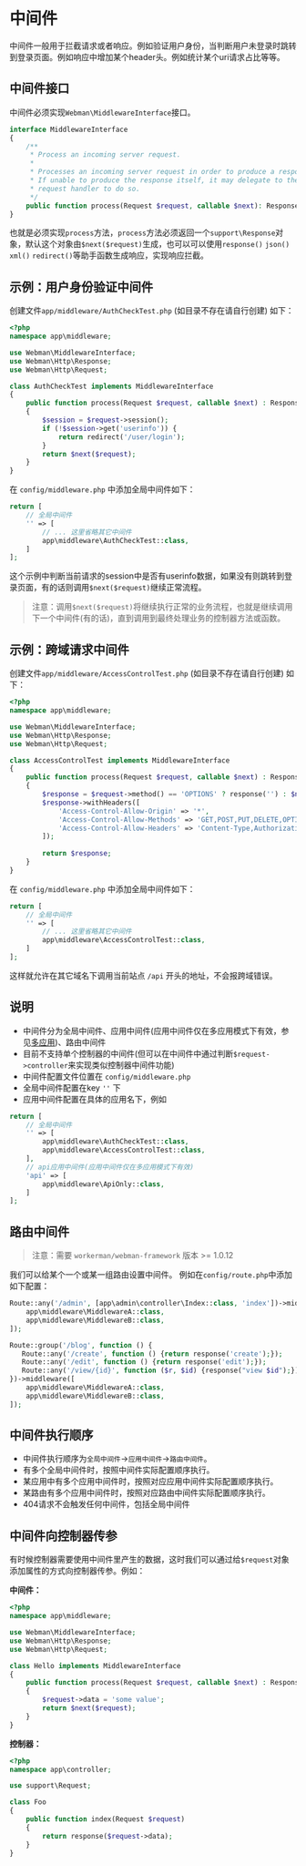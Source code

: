 # 中间件
中间件一般用于拦截请求或者响应。例如验证用户身份，当判断用户未登录时跳转到登录页面。例如响应中增加某个header头。例如统计某个uri请求占比等等。

## 中间件接口
中间件必须实现`Webman\MiddlewareInterface`接口。
```php
interface MiddlewareInterface
{
    /**
     * Process an incoming server request.
     *
     * Processes an incoming server request in order to produce a response.
     * If unable to produce the response itself, it may delegate to the provided
     * request handler to do so.
     */
    public function process(Request $request, callable $next): Response;
}
```
也就是必须实现`process`方法，`process`方法必须返回一个`support\Response`对象，默认这个对象由`$next($request)`生成，也可以可以使用`response()` `json()` `xml()` `redirect()`等助手函数生成响应，实现响应拦截。

 
## 示例：用户身份验证中间件
创建文件`app/middleware/AuthCheckTest.php` (如目录不存在请自行创建) 如下：
```php
<?php
namespace app\middleware;

use Webman\MiddlewareInterface;
use Webman\Http\Response;
use Webman\Http\Request;

class AuthCheckTest implements MiddlewareInterface
{
    public function process(Request $request, callable $next) : Response
    {
        $session = $request->session();
        if (!$session->get('userinfo')) {
            return redirect('/user/login');
        }
        return $next($request);
    }
}
```

在 `config/middleware.php` 中添加全局中间件如下：
```php
return [
    // 全局中间件
    '' => [
        // ... 这里省略其它中间件
        app\middleware\AuthCheckTest::class,
    ]
];
```

这个示例中判断当前请求的session中是否有userinfo数据，如果没有则跳转到登录页面，有的话则调用`$next($request)`继续正常流程。

> 注意：调用`$next($request)`将继续执行正常的业务流程，也就是继续调用下一个中间件(有的话)，直到调用到最终处理业务的控制器方法或函数。

## 示例：跨域请求中间件
创建文件`app/middleware/AccessControlTest.php` (如目录不存在请自行创建) 如下：
```php
<?php
namespace app\middleware;

use Webman\MiddlewareInterface;
use Webman\Http\Response;
use Webman\Http\Request;

class AccessControlTest implements MiddlewareInterface
{
    public function process(Request $request, callable $next) : Response
    {
        $response = $request->method() == 'OPTIONS' ? response('') : $next($request);
        $response->withHeaders([
            'Access-Control-Allow-Origin' => '*',
            'Access-Control-Allow-Methods' => 'GET,POST,PUT,DELETE,OPTIONS',
            'Access-Control-Allow-Headers' => 'Content-Type,Authorization,X-Requested-With,Accept,Origin'
        ]);
        
        return $response;
    }
}
```

在 `config/middleware.php` 中添加全局中间件如下：
```php
return [
    // 全局中间件
    '' => [
        // ... 这里省略其它中间件
        app\middleware\AccessControlTest::class,
    ]
];
```

这样就允许在其它域名下调用当前站点 `/api` 开头的地址，不会报跨域错误。

## 说明
  
 - 中间件分为全局中间件、应用中间件(应用中间件仅在多应用模式下有效，参见[多应用](multiapp.md))、路由中间件
 - 目前不支持单个控制器的中间件(但可以在中间件中通过判断`$request->controller`来实现类似控制器中间件功能)
 - 中间件配置文件位置在 `config/middleware.php`
 - 全局中间件配置在key `''` 下
 - 应用中间件配置在具体的应用名下，例如
```php
return [
    // 全局中间件
    '' => [
        app\middleware\AuthCheckTest::class,
        app\middleware\AccessControlTest::class,
    ],
    // api应用中间件(应用中间件仅在多应用模式下有效)
    'api' => [
        app\middleware\ApiOnly::class,
    ]
];
```

## 路由中间件
> 注意：需要 `workerman/webman-framework` 版本 >= 1.0.12

我们可以给某个一个或某一组路由设置中间件。
例如在`config/route.php`中添加如下配置：
```php
Route::any('/admin', [app\admin\controller\Index::class, 'index'])->middleware([
    app\middleware\MiddlewareA::class,
    app\middleware\MiddlewareB::class,
]);

Route::group('/blog', function () {
   Route::any('/create', function () {return response('create');});
   Route::any('/edit', function () {return response('edit');});
   Route::any('/view/{id}', function ($r, $id) {response("view $id");});
})->middleware([
    app\middleware\MiddlewareA::class,
    app\middleware\MiddlewareB::class,
]);
```

## 中间件执行顺序
 - 中间件执行顺序为`全局中间件`->`应用中间件`->`路由中间件`。
 - 有多个全局中间件时，按照中间件实际配置顺序执行。
 - 某应用中有多个应用中间件时，按照对应应用中间件实际配置顺序执行。
 - 某路由有多个应用中间件时，按照对应路由中间件实际配置顺序执行。
 - 404请求不会触发任何中间件，包括全局中间件
 
## 中间件向控制器传参

有时候控制器需要使用中间件里产生的数据，这时我们可以通过给`$request`对象添加属性的方式向控制器传参。例如：

**中间件：**
```php
<?php
namespace app\middleware;

use Webman\MiddlewareInterface;
use Webman\Http\Response;
use Webman\Http\Request;

class Hello implements MiddlewareInterface
{
    public function process(Request $request, callable $next) : Response
    {
        $request->data = 'some value';
        return $next($request);
    }
}
```

**控制器：**
```php
<?php
namespace app\controller;

use support\Request;

class Foo
{
    public function index(Request $request)
    {
        return response($request->data);
    }
}
```

